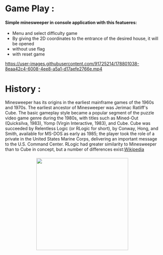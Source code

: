 
# Game Play :
#### Simple minesweeper in console application with this featueres:
- Menu and select difficulty game
- By giving the 2D coordinates to the entrance of the desired house, it will be opened
- without use flag
- with reset game



https://user-images.githubusercontent.com/91725214/178801038-8eaa42c4-6008-4ee8-a5a1-d17aefe2766e.mp4




# History :
Minesweeper has its origins in the earliest mainframe games of the 1960s and 1970s. The earliest ancestor of Minesweeper was Jerimac Ratliff's Cube. The basic gameplay style became a popular segment of the puzzle video game genre during the 1980s, with titles such as Mined-Out (Quicksilva, 1983), Yomp (Virgin Interactive, 1983), and Cube. Cube was succeeded by Relentless Logic (or RLogic for short), by Conway, Hong, and Smith, available for MS-DOS as early as 1985; the player took the role of a private in the United States Marine Corps, delivering an important message to the U.S. Command Center. RLogic had greater similarity to Minesweeper than to Cube in concept, but a number of differences exist:<a href="https://en.wikipedia.org/wiki/Minesweeper_(video_game)#Gameplay">Wikipedia</a>
####
<p align=center><img src="https://minesweeper.online/img/homepage/beginner.png" width=300px ></p>

